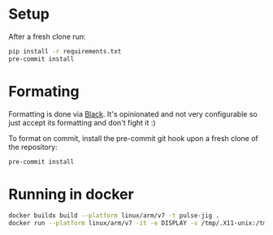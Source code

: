 

# Setup

After a fresh clone run:

```bash
pip install -r requirements.txt
pre-commit install
```

# Formating

Formatting is done via [Black](https://github.com/psf/black). It's opinionated and not very configurable so just 
accept its formatting and don't fight it :)

To format on commit, install the pre-commit git hook upon a fresh clone of the repository:

```bash
pre-commit install
```

# Running in docker

```bash
docker buildx build --platform linux/arm/v7 -t pulse-jig .
docker run --platform linux/arm/v7 -it -e DISPLAY -v /tmp/.X11-unix:/tmp/.X11-unix -u $(id -u ${USER}):$(id -g ${USER}) pulse-jig
```

